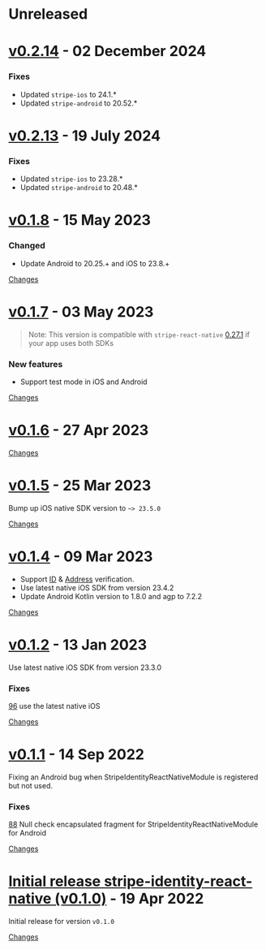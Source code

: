 # Unreleased

<a name="v0.2.14"></a>
# [v0.2.14](https://github.com/stripe/stripe-identity-react-native/releases/tag/v0.2.14) - 02 December 2024

### Fixes
* Updated `stripe-ios` to 24.1.*
* Updated `stripe-android` to 20.52.*

<a name="v0.2.13"></a>
# [v0.2.13](https://github.com/stripe/stripe-identity-react-native/releases/tag/v0.2.13) - 19 July 2024

### Fixes
* Updated `stripe-ios` to 23.28.\*
* Updated `stripe-android` to 20.48.\*

<a name="v0.1.8"></a>
# [v0.1.8](https://github.com/stripe/stripe-identity-react-native/releases/tag/v0.1.8) - 15 May 2023

### Changed
- Update Android to 20.25.+ and iOS to 23.8.+

[Changes][v0.1.8]


<a name="v0.1.7"></a>
# [v0.1.7](https://github.com/stripe/stripe-identity-react-native/releases/tag/v0.1.7) - 03 May 2023

<!-- Please group the following commits into one of the sections below. -->
<!-- Remove empty sections when done. -->

> Note:  This version is compatible with `stripe-react-native` [0.27.1](https://github.com/stripe/stripe-react-native/releases/tag/v0.27.1) if your app uses both SDKs

### New features
* Support test mode in iOS and Android


[Changes][v0.1.7]


<a name="v0.1.6"></a>
# [v0.1.6](https://github.com/stripe/stripe-identity-react-native/releases/tag/v0.1.6) - 27 Apr 2023



[Changes][v0.1.6]


<a name="v0.1.5"></a>
# [v0.1.5](https://github.com/stripe/stripe-identity-react-native/releases/tag/v0.1.5) - 25 Mar 2023

Bump up iOS native SDK version to `~> 23.5.0`

[Changes][v0.1.5]


<a name="v0.1.4"></a>
# [v0.1.4](https://github.com/stripe/stripe-identity-react-native/releases/tag/v0.1.4) - 09 Mar 2023

* Support [ID](https://stripe.com/docs/identity/verification-checks?type=id-number) & [Address](https://stripe.com/docs/identity/verification-checks?type=address) verification.
* Use latest native iOS SDK from version 23.4.2
* Update Android Kotlin version to 1.8.0 and agp to 7.2.2

[Changes][v0.1.4]


<a name="v0.1.2"></a>
# [v0.1.2](https://github.com/stripe/stripe-identity-react-native/releases/tag/v0.1.2) - 13 Jan 2023

Use latest native iOS SDK from version 23.3.0

### Fixes
[96](https://github.com/stripe/stripe-identity-react-native/pull/96) use the latest native iOS

[Changes][v0.1.2]


<a name="v0.1.1"></a>
# [v0.1.1](https://github.com/stripe/stripe-identity-react-native/releases/tag/v0.1.1) - 14 Sep 2022

Fixing an Android bug when StripeIdentityReactNativeModule is registered but not used.

### Fixes
[88](https://https://github.com/stripe/stripe-identity-react-native/pull/88) Null check encapsulated fragment for StripeIdentityReactNativeModule for Android

[Changes][v0.1.1]


<a name="v0.1.0"></a>
# [Initial release stripe-identity-react-native (v0.1.0)](https://github.com/stripe/stripe-identity-react-native/releases/tag/v0.1.0) - 19 Apr 2022

Initial release for version `v0.1.0`

[Changes][v0.1.0]


[v0.1.8]: https://github.com/stripe/stripe-identity-react-native/compare/v0.1.7...v0.1.8
[v0.1.7]: https://github.com/stripe/stripe-identity-react-native/compare/v0.1.6...v0.1.7
[v0.1.6]: https://github.com/stripe/stripe-identity-react-native/compare/v0.1.5...v0.1.6
[v0.1.5]: https://github.com/stripe/stripe-identity-react-native/compare/v0.1.4...v0.1.5
[v0.1.4]: https://github.com/stripe/stripe-identity-react-native/compare/v0.1.2...v0.1.4
[v0.1.2]: https://github.com/stripe/stripe-identity-react-native/compare/v0.1.1...v0.1.2
[v0.1.1]: https://github.com/stripe/stripe-identity-react-native/compare/v0.1.0...v0.1.1
[v0.1.0]: https://github.com/stripe/stripe-identity-react-native/tree/v0.1.0

